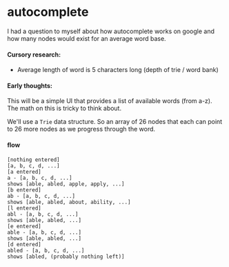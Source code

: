 # autocomplete

I had a question to myself about how autocomplete works on google and how many nodes would exist for an average word base. 

#### Cursory research:
- Average length of word is 5 characters long (depth of trie / word bank)

#### Early thoughts:
This will be a simple UI that provides a list of available words (from a-z).
The math on this is tricky to think about.

We'll use a `Trie` data structure. So an array of 26 nodes that each can point to 26 more nodes as we progress through the word.

#### flow
```
[nothing entered]
[a, b, c, d, ...]
[a entered]
a - [a, b, c, d, ...]
shows [able, abled, apple, apply, ...]
[b entered]
ab - [a, b, c, d, ...]
shows [able, abled, about, ability, ...]
[l entered]
abl - [a, b, c, d, ...]
shows [able, abled, ...]
[e entered]
able - [a, b, c, d, ...]
shows [able, abled, ...]
[d entered]
abled - [a, b, c, d, ...]
shows [abled, (probably nothing left)]
```

